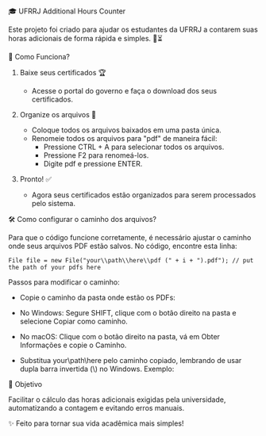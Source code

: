🎓 UFRRJ Additional Hours Counter

Este projeto foi criado para ajudar os estudantes da UFRRJ a contarem suas horas adicionais de forma rápida e simples. 📑⏳

🚀 Como Funciona?

1. Baixe seus certificados 🏆
   - Acesse o portal do governo e faça o download dos seus certificados.

2. Organize os arquivos 📂
   - Coloque todos os arquivos baixados em uma pasta única.
   - Renomeie todos os arquivos para "pdf" de maneira fácil:
     - Pressione CTRL + A para selecionar todos os arquivos.
     - Pressione F2 para renomeá-los.
     - Digite pdf e pressione ENTER.

3. Pronto! ✅
   - Agora seus certificados estão organizados para serem processados pelo sistema.
  
🛠 Como configurar o caminho dos arquivos?

Para que o código funcione corretamente, é necessário ajustar o caminho onde seus arquivos PDF estão salvos. No código, encontre esta linha:

```File file = new File("your\\path\\here\\pdf (" + i + ").pdf"); // put the path of your pdfs here```

Passos para modificar o caminho:

   - Copie o caminho da pasta onde estão os PDFs:

   - No Windows: Segure SHIFT, clique com o botão direito na pasta e selecione Copiar como caminho.

   - No macOS: Clique com o botão direito na pasta, vá em Obter Informações e copie o Caminho.

   - Substitua your\path\here pelo caminho copiado, lembrando de usar dupla barra invertida (\\) no Windows. Exemplo:

📌 Objetivo

Facilitar o cálculo das horas adicionais exigidas pela universidade, automatizando a contagem e evitando erros manuais.

✨ Feito para tornar sua vida acadêmica mais simples!
